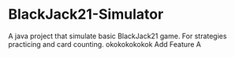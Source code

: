 # BlackJack21-Simulator
A java project that simulate basic BlackJack21 game. For strategies practicing and card counting.
okokokokokok
Add Feature A

